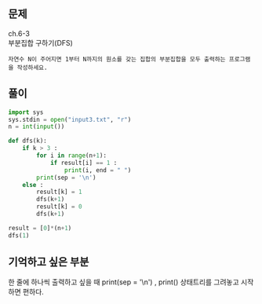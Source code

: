 ## 문제  
ch.6-3  
부분집합 구하기(DFS)  
```
자연수 N이 주어지면 1부터 N까지의 원소를 갖는 집합의 부분집합을 모두 출력하는 프로그램 을 작성하세요.
```
## 풀이
```python
import sys
sys.stdin = open("input3.txt", "r")
n = int(input())

def dfs(k):
    if k > 3 :
        for i in range(n+1):
            if result[i] == 1 :
                print(i, end = " ")
        print(sep = '\n')
    else :
        result[k] = 1
        dfs(k+1)
        result[k] = 0
        dfs(k+1)

result = [0]*(n+1)
dfs(1)

```

## 기억하고 싶은 부분
한 줄에 하나씩 출력하고 싶을 때 print(sep = '\n') , print()
상태트리를 그려놓고 시작하면 편하다. 